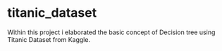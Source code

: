 # titanic_dataset
Within this project i elaborated the basic concept of Decision tree using Titanic Dataset from Kaggle.
